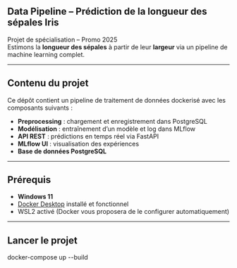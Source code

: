 ## Data Pipeline – Prédiction de la longueur des sépales Iris

Projet de spécialisation – Promo 2025  
Estimons la **longueur des sépales** à partir de leur **largeur** via un pipeline de machine learning complet.

---

## Contenu du projet

Ce dépôt contient un pipeline de traitement de données dockerisé avec les composants suivants :

- **Preprocessing** : chargement et enregistrement dans PostgreSQL
- **Modélisation** : entraînement d’un modèle et log dans MLflow
- **API REST** : prédictions en temps réel via FastAPI
- **MLflow UI** : visualisation des expériences
- **Base de données PostgreSQL**

---

## Prérequis

- **Windows 11**
- [Docker Desktop](https://www.docker.com/products/docker-desktop/) installé et fonctionnel
- WSL2 activé (Docker vous proposera de le configurer automatiquement)

---

## Lancer le projet

docker-compose up --build
